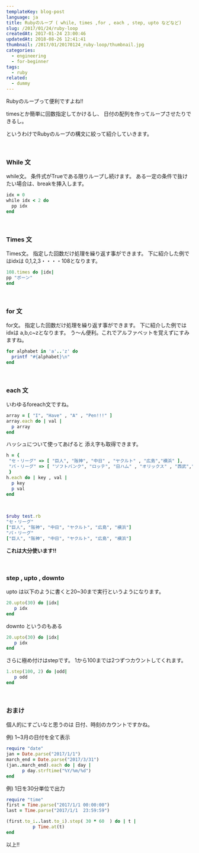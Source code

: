 ```yaml
---
templateKey: blog-post
language: ja
title: Rubyのループ ( while, times ,for , each , step, upto などなど)
slug: /2017/01/24/ruby-loop
createdAt: 2017-01-24 23:00:46
updatedAt: 2018-08-26 12:41:41
thumbnail: /2017/01/20170124_ruby-loop/thumbnail.jpg
categories:
  - engineering
  - for-beginner
tags:
  - ruby
related:
  - dummy
---
```


Rubyのループって便利ですよね!!

timesとか簡単に回数指定してかけるし、
日付の配列を作ってループさせたりできるし。

というわけでRubyのループの構文に絞って紹介していきます。

<div class="adsense"></div>
&nbsp;
<h3>While 文</h3>
while文。
条件式がTrueである限りループし続けます。
ある一定の条件で抜けたい場合は、breakを挿入します。

```ruby
idx = 0
while idx < 2 do
  pp idx
end

```
&nbsp;
<h3>Times 文</h3>
Times文。
指定した回数だけ処理を繰り返す事ができます。
下に紹介した例ではidxは 0,1,2,3・・・・108となります。

```ruby
108.times do |idx|
pp "ボーン"
end

```

&nbsp;
<h3>for 文</h3>
for文。
指定した回数だけ処理を繰り返す事ができます。
下に紹介した例ではidxは a,b,c~zとなります。
う〜ん便利。これでアルファベットを覚えずにすみますね。

```ruby
for alphabet in 'a'..'z' do
  printf "#{alphabet}\n"
end

```
&nbsp;
<h3>each 文</h3>

いわゆるforeach文ですね。

```ruby
array = [ "I", "Have" , "A" , "Pen!!!" ]
array.each do | val |
  p array
end

```
ハッシュについて使ってあげると
添え字も取得できます。

```ruby
h = {
 "セ・リーグ" => [ "巨人", "阪神", "中日" , "ヤクルト" , "広島","横浜" ],
 "パ・リーグ" => [ "ソフトバンク", "ロッテ", "日ハム" , "オリックス" , "西武","楽天" ]
 }
h.each do | key , val |
  p key
  p val
end

```
&nbsp;

```ruby
$ruby test.rb
"セ・リーグ"
["巨人", "阪神", "中日", "ヤクルト", "広島", "横浜"]
"パ・リーグ"
["巨人", "阪神", "中日", "ヤクルト", "広島", "横浜"]

```
<strong>これは大分使います!!</strong>

&nbsp;
<h3>step , upto , downto</h3>
upto は以下のように書くと20~30まで実行というようになります。

```ruby
20.upto(30) do |idx|
   p idx
end
```

downto というのもある
```ruby
20.upto(30) do |idx|
   p idx
end

```
さらに極め付けはstepです。
1から100までは2つずつカウントしてくれます。

```ruby
1.step(100, 2) do |odd|
   p odd
end

```
&nbsp;
<h3>おまけ</h3>
個人的にすごいなと思うのは
日付、時刻のカウントですかね。

例) 1~3月の日付を全て表示
```ruby
require "date"
jan = Date.parse("2017/1/1")
march_end = Date.parse("2017/3/31")
(jan..march_end).each do | day |
	  p day.strftime("%Y/%m/%d")
end

```
例) 1日を30分単位で出力
```ruby
require "time"
first = Time.parse("2017/1/1 00:00:00")
last = Time.parse("2017/1/1  23:59:59")

(first.to_i..last.to_i).step( 30 * 60  ) do | t |
          p Time.at(t)
end

```
以上!!

